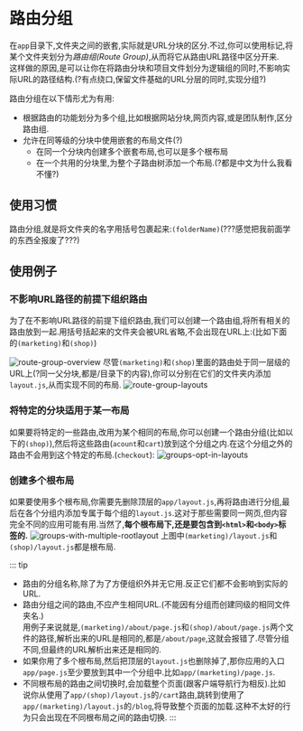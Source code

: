 # 路由分组

在`app`目录下,文件夹之间的嵌套,实际就是URL分块的区分.不过,你可以使用标记,将某个文件夹划分为*路由组(Route Group)*,从而将它从路由URL路径中区分开来.  
这样做的原因,是可以让你在将路由分块和项目文件划分为逻辑组的同时,不影响实际URL的路径结构.(?有点绕口,保留文件基础的URL分层的同时,实现分组?)  

路由分组在以下情形尤为有用:
- 根据路由的功能划分为多个组,比如根据网站分块,网页内容,或是团队制作,区分路由组.
- 允许在同等级的分块中使用嵌套的布局文件(?)
    - 在同一个分块内创建多个嵌套布局,也可以是多个根布局
    - 在一个共用的分块里,为整个子路由树添加一个布局.(?都是中文为什么我看不懂?)

## 使用习惯
路由分组,就是将文件夹的名字用括号包裹起来:`(folderName)`(???感觉把我前面学的东西全报废了???)

## 使用例子
### 不影响URL路径的前提下组织路由
为了在不影响URL路径的前提下组织路由,我们可以创建一个路由组,将所有相关的路由放到一起.用括号括起来的文件夹会被URL省略,不会出现在URL上:(比如下面的`(marketing)`和`(shop)`)

![route-group-overview](imgs/route-group-organisation.jpg)
尽管`(marketing)`和`(shop)`里面的路由处于同一层级的URL上(?同一父分块,都是/目录下的内容),你可以分别在它们的文件夹内添加`layout.js`,从而实现不同的布局.
![route-group-layouts](imgs/route-group-multiple-layouts.jpg)

### 将特定的分块适用于某一布局
如果要将特定的一些路由,改用为某个相同的布局,你可以创建一个路由分组(比如以下的`(shop)`),然后将这些路由(`acount`和`cart`)放到这个分组之内.在这个分组之外的路由不会用到这个特定的布局.(`checkout`):
![groups-opt-in-layouts](imgs/route-group-opt-in-layouts.jpg)

### 创建多个根布局
如果要使用多个根布局,你需要先删除顶层的`app/layout.js`,再将路由进行分组,最后在各个分组内添加专属于每个组的`layout.js`.这对于那些需要同一网页,但内容完全不同的应用可能有用.当然了,**每个根布局下,还是要包含到`<html>`和`<body>`标签的.**
![groups-with-multiple-rootlayout](imgs/route-group-multiple-root-layouts.jpg)
上图中`(marketing)/layout.js`和`(shop)/layout.js`都是根布局.

::: tip
- 路由的分组名称,除了为了方便组织外并无它用.反正它们都不会影响到实际的URL.
- 路由分组之间的路由,不应产生相同URL.(不能因有分组而创建同级的相同文件夹名.)  
    用例子来说就是,`(marketing)/about/page.js`和`(shop)/about/page.js`两个文件的路径,解析出来的URL是相同的,都是`/about/page`,这就会报错了.尽管分组不同,但最终的URL解析出来还是相同的.
- 如果你用了多个根布局,然后把顶层的`layout.js`也删除掉了,那你应用的入口`app/page.js`至少要放到其中一个分组中.比如`app/(marketing)/page.js`.
- 不同根布局的路由之间切换时,会加载整个页面(跟客户端导航行为相反).比如说你从使用了`app/(shop)/layout.js`的`/cart`路由,跳转到使用了`app/(marketing)/layout.js`的`/blog`,将导致整个页面的加载.这种不太好的行为只会出现在不同根布局之间的路由切换.
:::